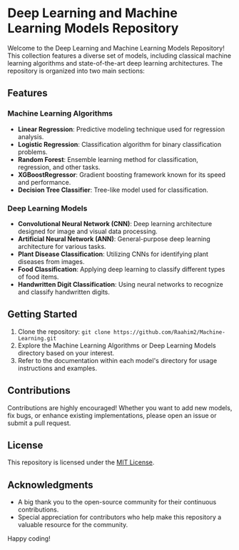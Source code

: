 # Deep Learning and Machine Learning Models Repository

Welcome to the Deep Learning and Machine Learning Models Repository! This collection features a diverse set of models, including classical machine learning algorithms and state-of-the-art deep learning architectures. The repository is organized into two main sections:

## Features

### Machine Learning Algorithms
- **Linear Regression**: Predictive modeling technique used for regression analysis.
- **Logistic Regression**: Classification algorithm for binary classification problems.
- **Random Forest**: Ensemble learning method for classification, regression, and other tasks.
- **XGBoostRegressor**: Gradient boosting framework known for its speed and performance.
- **Decision Tree Classifier**: Tree-like model used for classification.

### Deep Learning Models
- **Convolutional Neural Network (CNN)**: Deep learning architecture designed for image and visual data processing.
- **Artificial Neural Network (ANN)**: General-purpose deep learning architecture for various tasks.
- **Plant Disease Classification**: Utilizing CNNs for identifying plant diseases from images.
- **Food Classification**: Applying deep learning to classify different types of food items.
- **Handwritten Digit Classification**: Using neural networks to recognize and classify handwritten digits.

## Getting Started

1. Clone the repository: `git clone https://github.com/Raahim2/Machine-Learning.git`
2. Explore the Machine Learning Algorithms or Deep Learning Models directory based on your interest.
3. Refer to the documentation within each model's directory for usage instructions and examples.

## Contributions

Contributions are highly encouraged! Whether you want to add new models, fix bugs, or enhance existing implementations, please open an issue or submit a pull request.

## License

This repository is licensed under the [MIT License](https://github.com/Raahim2/Machine-Learning).


## Acknowledgments

- A big thank you to the open-source community for their continuous contributions.
- Special appreciation for contributors who help make this repository a valuable resource for the community.

Happy coding!
